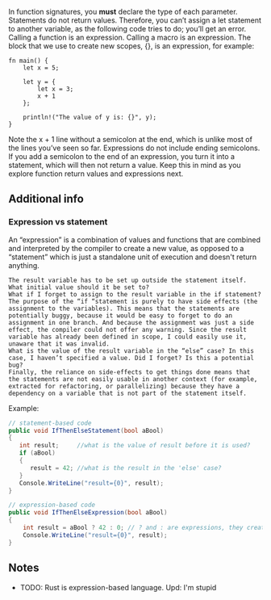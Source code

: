 In function signatures, you **must** declare the type of each parameter. 
Statements do not return values. Therefore, you can’t assign a let statement to another variable, as the following code tries to do; you’ll get an error.
Calling a function is an expression. Calling a macro is an expression. The block that we use to create new scopes, {}, is an expression, for example:
```
fn main() {
    let x = 5;

    let y = {
        let x = 3;
        x + 1
    };

    println!("The value of y is: {}", y);
}
```
Note the x + 1 line without a semicolon at the end, which is unlike most of the lines you’ve seen so far. Expressions do not include ending semicolons. If you add a semicolon to the end of an expression, you turn it into a statement, which will then not return a value. Keep this in mind as you explore function return values and expressions next.

## Additional info
### Expression vs statement

An “expression” is a combination of values and functions that are combined and interpreted by the compiler to create a new value, as opposed to a “statement” which is just a standalone unit of execution and doesn't return anything.

    The result variable has to be set up outside the statement itself. What initial value should it be set to?
    What if I forget to assign to the result variable in the if statement? The purpose of the “if “statement is purely to have side effects (the assignment to the variables). This means that the statements are potentially buggy, because it would be easy to forget to do an assignment in one branch. And because the assignment was just a side effect, the compiler could not offer any warning. Since the result variable has already been defined in scope, I could easily use it, unaware that it was invalid.
    What is the value of the result variable in the “else” case? In this case, I haven’t specified a value. Did I forget? Is this a potential bug?
    Finally, the reliance on side-effects to get things done means that the statements are not easily usable in another context (for example, extracted for refactoring, or parallelizing) because they have a dependency on a variable that is not part of the statement itself.

Example:
``` c#
// statement-based code
public void IfThenElseStatement(bool aBool)
{
   int result;     //what is the value of result before it is used?
   if (aBool)
   {
      result = 42; //what is the result in the 'else' case?
   }
   Console.WriteLine("result={0}", result);
}
```

``` c#
// expression-based code
public void IfThenElseExpression(bool aBool)
{
    int result = aBool ? 42 : 0; // ? and : are expressions, they create a new value
    Console.WriteLine("result={0}", result);
}
```

## Notes
* TODO: Rust is expression-based language. Upd: I'm stupid
